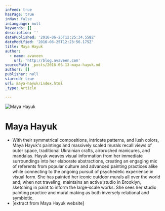 ```yaml
---
inFeed: true
hasPage: true
inNav: false
inLanguage: null
keywords: []
description: ''
datePublished: '2016-06-25T12:25:34.558Z'
dateModified: '2016-06-25T12:23:56.175Z'
title: Maya Hayuk
author:
  - name: avaveen
    url: 'http://blog.avaveen.com'
sourcePath: _posts/2016-06-13-maya-hayuk.md
authors: []
publisher: null
starred: true
url: maya-hayuk/index.html
_type: Article

---
```

![Maya Hayuk](https://s3-us-west-2.amazonaws.com/the-grid-img/p/b48c18f1fe3fb32b4d1e53803d8e472695a86e5c.jpg)

# Maya Hayuk

* With their symmetrical compositions, intricate patterns, and lush colors, Maya Hayuk's paintings and massively scaled murals recall views of outer space, traditional Ukrainian crafts, airbrushed manicures, and mandalas. Hayuk weaves visual information from her immediate surroundings into her elaborate abstractions, creating an engaging mix of referents from popular culture and advanced painting practices alike while connecting to the ongoing pursuit of psychedelic experience in visual form. She has painted her iconic outdoor murals all over the world and, when not traveling, maintains an active studio in Brooklyn, sketching in paint to inform the large-scale works. She sees her studio painting practice and mural making as both inversely relational and symbiotic.
* \[extract from Maya Hayuk website\]